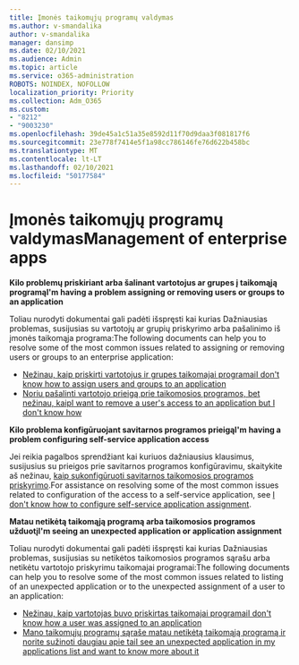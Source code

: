 ```yaml
---
title: Įmonės taikomųjų programų valdymas
ms.author: v-smandalika
author: v-smandalika
manager: dansimp
ms.date: 02/10/2021
ms.audience: Admin
ms.topic: article
ms.service: o365-administration
ROBOTS: NOINDEX, NOFOLLOW
localization_priority: Priority
ms.collection: Adm_O365
ms.custom:
- "8212"
- "9003230"
ms.openlocfilehash: 39de45a1c51a35e8592d11f70d9daa3f081817f6
ms.sourcegitcommit: 23e778f7414e5f1a98cc786146fe76d622b458bc
ms.translationtype: MT
ms.contentlocale: lt-LT
ms.lasthandoff: 02/10/2021
ms.locfileid: "50177584"
---
```

# <a name="management-of-enterprise-apps"></a><span data-ttu-id="65589-102">Įmonės taikomųjų programų valdymas</span><span class="sxs-lookup"><span data-stu-id="65589-102">Management of enterprise apps</span></span>

<span data-ttu-id="65589-103">**Kilo problemų priskiriant arba šalinant vartotojus ar grupes į taikomąją programą**</span><span class="sxs-lookup"><span data-stu-id="65589-103">**I'm having a problem assigning or removing users or groups to an application**</span></span>

<span data-ttu-id="65589-104">Toliau nurodyti dokumentai gali padėti išspręsti kai kurias Dažniausias problemas, susijusias su vartotojų ar grupių priskyrimo arba pašalinimo iš įmonės taikomąja programa:</span><span class="sxs-lookup"><span data-stu-id="65589-104">The following documents can help you to resolve some of the most common issues related to assigning or removing users or groups to an enterprise application:</span></span>

- [<span data-ttu-id="65589-105">Nežinau, kaip priskirti vartotojus ir grupes taikomajai programai</span><span class="sxs-lookup"><span data-stu-id="65589-105">I don't know how to assign users and groups to an application</span></span>](https://docs.microsoft.com/azure/active-directory/manage-apps/assign-user-or-group-access-portal)
- [<span data-ttu-id="65589-106">Noriu pašalinti vartotojo prieigą prie taikomosios programos, bet nežinau, kaip</span><span class="sxs-lookup"><span data-stu-id="65589-106">I want to remove a user's access to an application but I don't know how</span></span>](https://docs.microsoft.com/azure/active-directory/manage-apps/methods-for-removing-user-access)

<span data-ttu-id="65589-107">**Kilo problema konfigūruojant savitarnos programos prieigą**</span><span class="sxs-lookup"><span data-stu-id="65589-107">**I'm having a problem configuring self-service application access**</span></span>

<span data-ttu-id="65589-108">Jei reikia pagalbos sprendžiant kai kuriuos dažniausius klausimus, susijusius su prieigos prie savitarnos programos konfigūravimu, skaitykite aš nežinau, [kaip sukonfigūruoti savitarnos taikomosios programos priskyrimo](https://docs.microsoft.com/azure/active-directory/manage-apps/manage-self-service-access).</span><span class="sxs-lookup"><span data-stu-id="65589-108">For assistance on resolving some of the most common issues related to configuration of the access to a self-service application, see [I don't know how to configure self-service application assignment](https://docs.microsoft.com/azure/active-directory/manage-apps/manage-self-service-access).</span></span>

<span data-ttu-id="65589-109">**Matau netikėtą taikomąją programą arba taikomosios programos užduotį**</span><span class="sxs-lookup"><span data-stu-id="65589-109">**I'm seeing an unexpected application or application assignment**</span></span>

<span data-ttu-id="65589-110">Toliau nurodyti dokumentai gali padėti išspręsti kai kurias Dažniausias problemas, susijusias su netikėtos taikomosios programos sąrašu arba netikėtu vartotojo priskyrimu taikomajai programai:</span><span class="sxs-lookup"><span data-stu-id="65589-110">The following documents can help you to resolve some of the most common issues related to listing of an unexpected application or to the unexpected assignment of a user to an application:</span></span>

- [<span data-ttu-id="65589-111">Nežinau, kaip vartotojas buvo priskirtas taikomajai programai</span><span class="sxs-lookup"><span data-stu-id="65589-111">I don't know how a user was assigned to an application</span></span>](https://docs.microsoft.com/azure/active-directory/manage-apps/ways-users-get-assigned-to-applications)
- [<span data-ttu-id="65589-112">Mano taikomųjų programų sąraše matau netikėtą taikomąją programą ir norite sužinoti daugiau apie tai</span><span class="sxs-lookup"><span data-stu-id="65589-112">I see an unexpected application in my applications list and want to know more about it</span></span>](https://docs.microsoft.com/azure/active-directory/manage-apps/application-types)












